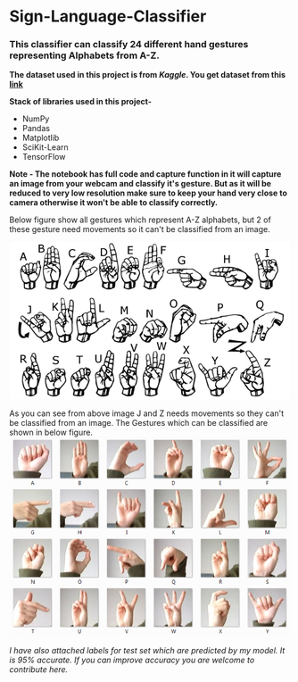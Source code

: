 # Sign-Language-Classifier

### This classifier can classify 24 different hand gestures representing Alphabets from A-Z.

**The dataset used in this project is from *Kaggle*. You get dataset from this [link](https://www.kaggle.com/datamunge/sign-language-mnist/download)**

**Stack of libraries used in this project-**
* NumPy
* Pandas
* Matplotlib
* SciKit-Learn
* TensorFlow

**Note - The notebook has full code and capture function in it will capture an image from your webcam and classify it's gesture. But as it will be reduced to very low resolution make sure to keep your hand very close to camera otherwise it won't be able to classify correctly.**


Below figure show all gestures which represent A-Z alphabets, but 2 of these gesture need movements so it can't be classified from an image.

![](https://github.com/chandbud5/Sign-Language-Classifier/blob/master/All%20gesture%20from%20A-Z.PNG)

As you can see from above image J and Z needs movements so they can't be classified from an image. The Gestures which can be classified are shown in below figure.
![](https://github.com/chandbud5/Sign-Language-Classifier/blob/master/Gestures.png)

*I have also attached labels for test set which are predicted by my model. It is 95% accurate. If you can improve accuracy you are welcome to contribute here.*
